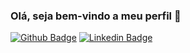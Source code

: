### Olá, seja bem-vindo a meu perfil 👋

[![Github Badge](https://img.shields.io/badge/-Github-000?style=flat-square&logo=Github&logoColor=white&link=https://github.com/Xalem19)](https://github.com/Xalem19)
[![Linkedin Badge](https://img.shields.io/badge/-LinkedIn-blue?style=flat-square&logo=Linkedin&logoColor=white&link=https://www.linkedin.com/in/xavier-mata-ibarra-074315153/)](https://www.linkedin.com/in/xavier-mata-ibarra-074315153/)


